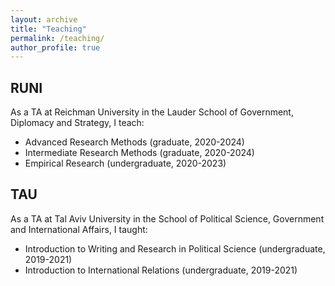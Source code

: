 ```yaml
---
layout: archive
title: "Teaching"
permalink: /teaching/
author_profile: true
---
```


RUNI
---
As a TA at Reichman University in the Lauder School of Government, Diplomacy and Strategy, I teach: 

* Advanced Research Methods (graduate, 2020-2024)
* Intermediate Research Methods (graduate, 2020-2024)
* Empirical Research (undergraduate, 2020-2023)


TAU
---
As a TA at Tal Aviv University in the School of Political Science, Government and International Affairs, I taught:

* Introduction to Writing and Research in Political Science (undergraduate, 2019-2021)
* Introduction to International Relations (undergraduate, 2019-2021)



